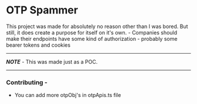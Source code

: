 # OTP Spammer
This project was made for absolutely no reason other than I was bored.
But still, it does create a purpose for itself on it's own.
    - Companies should make their endpoints have some kind of authorization
        - probably some bearer tokens and cookies

---
***NOTE*** - This was made just as a POC.

---

### Contributing -
- You can add more otpObj's in otpApis.ts file 